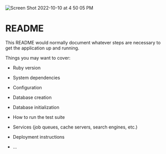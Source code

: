 ![Screen Shot 2022-10-10 at 4 50 05 PM](https://user-images.githubusercontent.com/57226658/196545951-3ef1714a-8ae1-4ba3-9672-6fa545538274.png)
# README

This README would normally document whatever steps are necessary to get the
application up and running.

Things you may want to cover:

* Ruby version

* System dependencies

* Configuration

* Database creation

* Database initialization

* How to run the test suite

* Services (job queues, cache servers, search engines, etc.)

* Deployment instructions

* ...

